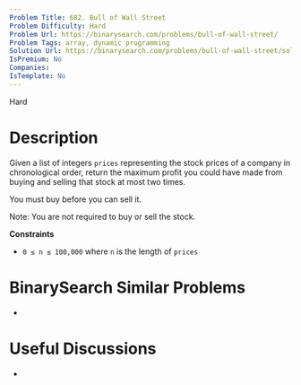 ```yaml
---
Problem Title: 682. Bull of Wall Street
Problem Difficulty: Hard
Problem Url: https://binarysearch.com/problems/bull-of-wall-street/
Problem Tags: array, dynamic programming
Solution Url: https://binarysearch.com/problems/bull-of-wall-street/solutions/
IsPremium: No
Companies: 
IsTemplate: No
---
```


<span style="color: ;">Hard</span>

# Description

Given a list of integers `prices` representing the stock prices of a company in chronological order, return the maximum profit you could have made from buying and selling that stock at most two times.

You must buy before you can sell it.

Note: You are not required to buy or sell the stock.

**Constraints**
- `0 ≤ n ≤ 100,000` where `n` is the length of `prices`

# BinarySearch Similar Problems

- []()

# Useful Discussions

- []()
